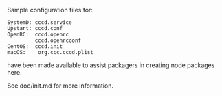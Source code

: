 Sample configuration files for:
```
SystemD: cccd.service
Upstart: cccd.conf
OpenRC:  cccd.openrc
         cccd.openrcconf
CentOS:  cccd.init
macOS:    org.ccc.cccd.plist
```
have been made available to assist packagers in creating node packages here.

See doc/init.md for more information.
